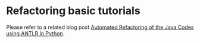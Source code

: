 # Refactoring basic tutorials

Please refer to a related blog post [Automated Refactoring of the Java Codes using ANTLR in Python](https://m-zakeri.github.io/automated-refactoring-of-the-java-code-using-antlr-in-python.htm).

